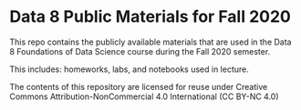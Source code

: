 # Data 8 Public Materials for Fall 2020

This repo contains the publicly available materials that are used in the Data 8 Foundations of Data Science course during the Fall 2020 semester.

This includes: homeworks, labs, and notebooks used in lecture.

The contents of this repository are licensed for reuse under Creative Commons Attribution-NonCommercial 4.0 International (CC BY-NC 4.0)

